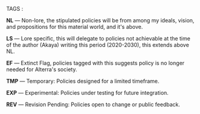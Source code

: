 TAGS : 

**NL** — Non-lore, the stipulated policies will be from among my ideals, vision, and propositions for this material world, and it's above.

**LS** — Lore specific, this will delegate to policies not achievable at the time of the author (Akaya) writing this period (2020-2030), this extends above NL.

**EF** — Extinct Flag, policies tagged with this suggests policy is no longer needed for Alterra's society.

**TMP** — Temporary: Policies designed for a limited timeframe.

**EXP** — Experimental: Policies under testing for future integration.

**REV** — Revision Pending: Policies open to change or public feedback.


